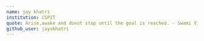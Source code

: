 ```yaml
---
name: jay khatri 
institution: CSPIT
quote: Arise,awake and donot stop until the goal is reached. - Swami Vivekananda
github_user: jayskhatri
---
```

